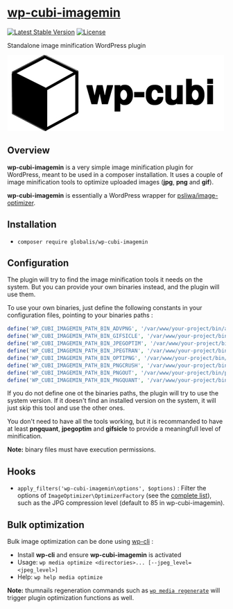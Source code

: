# [wp-cubi-imagemin](https://github.com/globalis-ms/wp-cubi-imagemin)

[![Latest Stable Version](https://poser.pugx.org/globalis/wp-cubi-imagemin/v/stable)](https://packagist.org/packages/globalis/wp-cubi-imagemin)
[![License](https://poser.pugx.org/globalis/wp-cubi-imagemin/license)](https://github.com/globalis-ms/wp-cubi-imagemin/blob/master/LICENSE.md)

Standalone image minification WordPress plugin

[![wp-cubi](https://github.com/wp-globalis-tools/wp-cubi-logo/raw/master/wp-cubi-500x175.jpg)](https://github.com/globalis-ms/wp-cubi/)

## Overview

**wp-cubi-imagemin** is a very simple image minification plugin for WordPress, meant to be used in a composer installation. It uses a couple of image minification tools to optimize uploaded images (**jpg**, **png** and **gif**).

**wp-cubi-imagemin** is essentially a WordPress wrapper for [psliwa/image-optimizer](https://github.com/psliwa/image-optimizer).

## Installation

- `composer require globalis/wp-cubi-imagemin`

## Configuration

The plugin will try to find the image minification tools it needs on the system. But you can provide your own binaries instead, and the plugin will use them.

To use your own binaries, just define the following constants in your configuration files, pointing to your binaries paths :

```php
define('WP_CUBI_IMAGEMIN_PATH_BIN_ADVPNG', '/var/www/your-project/bin/advpng');
define('WP_CUBI_IMAGEMIN_PATH_BIN_GIFSICLE', '/var/www/your-project/bin/gifsicle');
define('WP_CUBI_IMAGEMIN_PATH_BIN_JPEGOPTIM', '/var/www/your-project/bin/jpegoptim');
define('WP_CUBI_IMAGEMIN_PATH_BIN_JPEGTRAN', '/var/www/your-project/bin/jpegtran');
define('WP_CUBI_IMAGEMIN_PATH_BIN_OPTIPNG', '/var/www/your-project/bin/optipng');
define('WP_CUBI_IMAGEMIN_PATH_BIN_PNGCRUSH', '/var/www/your-project/bin/pngcrush');
define('WP_CUBI_IMAGEMIN_PATH_BIN_PNGOUT', '/var/www/your-project/bin/pngout');
define('WP_CUBI_IMAGEMIN_PATH_BIN_PNGQUANT', '/var/www/your-project/bin/pngquant');
```

If you do not define one ot the binaries paths, the plugin will try to use the system version. If it doesn't find an installed version on the system, it will just skip this tool and use the other ones.

You don't need to have all the tools working, but it is recommanded to have at least **pngquant**, **jpegoptim** and **gifsicle** to provide a meaningfull level of minification.

**Note:** binary files must have execution permissions.

## Hooks

- `apply_filters('wp-cubi-imagemin\options', $options)` : Filter the options of `ImageOptimizer\OptimizerFactory` (see the [complete list](https://github.com/psliwa/image-optimizer#configuration)), such as the JPG compression level (default to 85 in wp-cubi-imagemin).

## Bulk optimization

Bulk image optimization can be done using [wp-cli](http://wp-cli.org/) :

- Install **wp-cli** and ensure **wp-cubi-imagemin** is activated
- Usage: `wp media optimize <directories>... [--jpeg_level=<jpeg_level>]`
- Help: `wp help media optimize`

**Note:** thumnails regeneration commands such as [`wp media regenerate`](https://developer.wordpress.org/cli/commands/media/regenerate/) will trigger plugin optimization functions as well.

